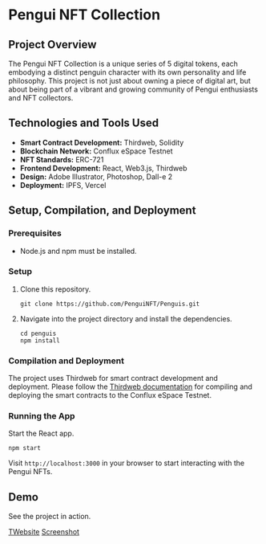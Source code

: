 # Pengui NFT Collection

## Project Overview
The Pengui NFT Collection is a unique series of 5 digital tokens, each embodying a distinct penguin character with its own personality and life philosophy. This project is not just about owning a piece of digital art, but about being part of a vibrant and growing community of Pengui enthusiasts and NFT collectors.

## Technologies and Tools Used
- **Smart Contract Development:** Thirdweb, Solidity
- **Blockchain Network:** Conflux eSpace Testnet
- **NFT Standards:** ERC-721
- **Frontend Development:** React, Web3.js, Thirdweb
- **Design:** Adobe Illustrator, Photoshop, Dall-e 2
- **Deployment:** IPFS, Vercel

## Setup, Compilation, and Deployment

### Prerequisites
- Node.js and npm must be installed. 

### Setup
1. Clone this repository.
    ```
    git clone https://github.com/PenguiNFT/Penguis.git
    ```
2. Navigate into the project directory and install the dependencies.
    ```
    cd penguis
    npm install
    ```

### Compilation and Deployment
The project uses Thirdweb for smart contract development and deployment. Please follow the [Thirdweb documentation](https://docs.thirdweb.com/getting-started/overview) for compiling and deploying the smart contracts to the Conflux eSpace Testnet.

### Running the App
Start the React app.
 ```
npm start
 ```

Visit `http://localhost:3000` in your browser to start interacting with the Pengui NFTs.

## Demo

See the project in action.

[TWebsite](https://penguis.vercel.app/)
[Screenshot](img/imagen.png)
